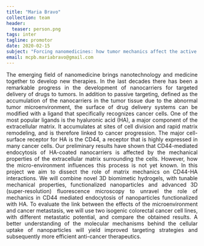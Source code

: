 ```yaml
---
title: "Maria Bravo"
collection: team
header:
  teaser: person.png
tags: inter
tagline: promotor
date: 2020-02-15
subject: "Forcing nanomedicines: how tumor mechanics affect the active targeting of CD44 receptors by hyaluronic acid"
email: mcpb.mariabravo@gmail.com
---
```

<p align= "justify">
The emerging field of nanomedicine brings nanotechnology and medicine together to develop new therapies. In the last decades there has been a remarkable progress in the development of nanocarriers for targeted delivery of drugs to tumors. In addition to passive targeting, defined as the accumulation of the nanocarriers in the tumor tissue due to the abnormal tumor microenvironment, the surface of drug delivery systems can be modified with a ligand that specifically recognizes cancer cells.
One of the most popular ligands is the hyaluronic acid (HA), a major component of the extracellular matrix. It accumulates at sites of cell division and rapid matrix remodeling, and is therefore linked to cancer progression. The major cell-surface receptor for HA is the CD44, a receptor that is highly expressed in many cancer cells.
Our preliminary results have shown that CD44-mediated endocytosis of HA-coated nanocarriers is affected by the mechanical properties of the extracellular matrix surrounding the cells. However, how the micro-environment influences this process is not yet known. In this project we aim to dissect the role of matrix mechanics on CD44-HA interactions. We will combine novel 3D biomimetic hydrogels, with tunable mechanical properties, functionalized nanoparticles and advanced 3D (super-resolution) fluorescence microscopy to unravel the role of mechanics in CD44 mediated endocytosis of nanoparticles functionalized with HA. To evaluate the link between the effects of the microenvironment and cancer metastasis, we will use two isogenic colorectal cancer cell lines, with different metastatic potential, and compare the obtained results. A better understanding of the molecular mechanisms behind the cellular uptake of nanoparticles will yield improved targeting strategies and subsequently more efficient anti-cancer therapeutics.
